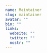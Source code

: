 ```yaml
---
name: Maintainer
slug: maintainer
avatar: ""
bio: ""
links:
  website: ""
  twitter: ""
  nostr: ""
---
```


